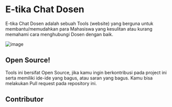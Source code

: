 # E-tika Chat Dosen
E-tika Chat Dosen adalah sebuah Tools (website) yang berguna untuk membantu/memudahkan para Mahasiswa yang kesulitan atau kurang memahami cara menghubungi Dosen dengan baik.

![image](https://user-images.githubusercontent.com/46246652/137627839-aa4f80d8-47a8-47ce-bb51-619e770f27b2.png)


## Open Source!
Tools ini bersifat Open Source, jika kamu ingin berkontribusi pada project ini serta memiliki ide-ide yang bagus, atau saran yang bagus. Kamu bisa melakukan Pull request pada repository ini.

## Contributor
